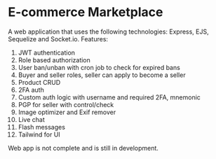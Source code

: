# E-commerce Marketplace

A web application that uses the following technologies: Express, EJS, Sequelize and Socket.io.
Features:

1. JWT authentication
2. Role based authorization
3. User ban/unban with cron job to check for expired bans
4. Buyer and seller roles, seller can apply to become a seller
5. Product CRUD
6. 2FA auth
7. Custom auth logic with username and required 2FA, mnemonic
8. PGP for seller with control/check
9. Image optimizer and Exif remover
10. Live chat
11. Flash messages
12. Tailwind for UI

Web app is not complete and is still in development.
